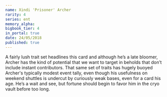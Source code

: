 ```yaml
---
name: Xindi 'Prisoner' Archer
rarity: 4
series: ent
memory_alpha:
bigbook_tier: 4
in_portal: true
date: 24/05/2018
published: true
---
```


A fairly lush trait set headlines this card and although he’s a late bloomer, Archer has the kind of potential that we want to target in beholds that don’t include instant contributors. That same set of traits has hugely buoyed Archer's typically modest event tally, even though his usefulness on weekend shuttles is undercut by curiously weak bases, even for a card his age. He’s a wait and see, but fortune should begin to favor him in the cryo vault before too long.
